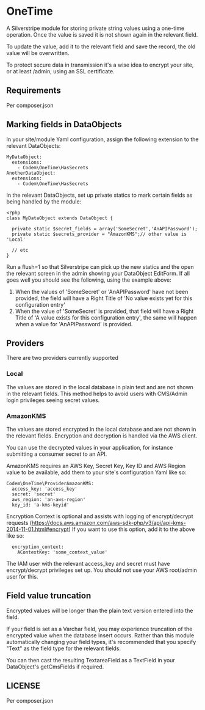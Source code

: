 # OneTime

A Silverstripe module for storing private string values using a one-time operation.
Once the value is saved it is not shown again in the relevant field.

To update the value, add it to the relevant field and save the record, the old value will be overwritten.

To protect secure data in transmission it's a wise idea to encrypt your site, or at least /admin, using an SSL certificate.

## Requirements
Per composer.json

## Marking fields in DataObjects
In your site/module Yaml configuration, assign the following extension to the relevant DataObjects:

```
MyDataObject:
  extensions:
    - Codem\OneTime\HasSecrets
AnotherDataObject:
  extensions:
    - Codem\OneTime\HasSecrets
```

In the relevant DataObjects, set up private statics to mark certain fields as being handled by the module:
```
<?php
class MyDataObject extends DataObject {

  private static $secret_fields = array('SomeSecret','AnAPIPassword');
  private static $secrets_provider = "AmazonKMS";// other value is 'Local'

  // etc
}
```

Run a flush=1 so that Silverstripe can pick up the new statics and the open the relevant screen in the admin showing your DataObject EditForm.
If all goes well you should see the following, using the example above:
1. When the values of 'SomeSecret' or 'AnAPIPassword' have not been provided, the field will have a Right Title of 'No value exists yet for this configuration entry'
2. When the value of  'SomeSecret' is provided, that field will have a Right Title of 'A value exists for this configuration entry', the same will happen when a value for 'AnAPIPassword' is provided.

## Providers
There are two providers currently supported

### Local
The values are stored in the local database in plain text and are not shown in the relevant fields.
This method helps to avoid users with CMS/Admin login privileges seeing secret values.

### AmazonKMS
The values are stored encrypted in the local database and are not shown in the relevant fields. Encryption and decryption is handled via the AWS client.

You can use the decrypted values in your application, for instance submitting a consumer secret to an API.

AmazonKMS requires an AWS Key, Secret Key, Key ID and AWS Region value to be available, add them to your site's configuration Yaml like so:

```
Codem\OneTime\ProviderAmazonKMS:
  access_key: 'access_key'
  secret: 'secret'
  aws_region: 'an-aws-region'
  key_id: 'a-kms-keyid'
```

Encryption Context is optional and assists with logging of encrypt/decrypt requests (https://docs.aws.amazon.com/aws-sdk-php/v3/api/api-kms-2014-11-01.html#encrypt)
If you want to use this option, add it to the above like so:
```
  encryption_context:
    AContextKey: 'some_context_value'
```

The IAM user with the relevant access_key and secret must have encrypt/decrypt privileges set up. You should not use your AWS root/admin user for this.

## Field value truncation
Encrypted values will be longer than the plain text version entered into the field.

If your field is set as a Varchar field, you may experience truncation of the encrypted value when the database insert occurs. Rather than this module automatically changing your field types, it's recommended that you specify "Text" as the field type for the relevant fields.

You can then cast the resulting TextareaField as a TextField in your DataObject's getCmsFields if required.

## LICENSE

Per composer.json
